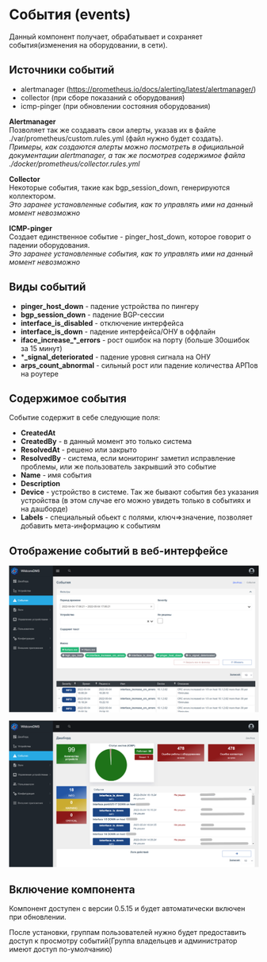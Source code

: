 # Cобытия (events)
Данный компонент получает, обрабатывает и сохраняет события(изменения на оборудовании, в сети). 

## Источники событий
* alertmanager (https://prometheus.io/docs/alerting/latest/alertmanager/)   
* collector (при сборе показаний с оборудования)
* icmp-pinger (при обновлении состояния оборудования)

**Alertmanager**   
Позволяет так же создавать свои алерты, указав их в файле ./var/prometheus/custom.rules.yml (файл нужно будет создать).          
*Примеры, как создаются алерты можно посмотреть в официальной документации alertmanager, а так же посмотрев содержимое файла ./docker/prometheus/collector.rules.yml*

**Collector**   
Некоторые события, такие как bgp_session_down, генерируются коллектором.    
*Это заранее установленные события, как то управлять ими на данный момент невозможно*

**ICMP-pinger**   
Создает единственное событие - pinger_host_down, которое говорит о падении оборудования.   
*Это заранее установленные события, как то управлять ими на данный момент невозможно*

## Виды событий
* **pinger_host_down** - падение устройства по пингеру
* **bgp_session_down** - падение BGP-сессии
* **interface_is_disabled** - отключение интерфейса
* **interface_is_down** - падение интерфейса/ОНУ в оффлайн
* **iface_increase_*_errors** - рост ошибок на порту (больше 30ошибок за 15 минут)
* ***_signal_deteriorated** - падение уровня сигнала на ОНУ
* **arps_count_abnormal** - сильный рост или падение количества АРПов на роутере


## Содержимое события    
Событие содержит в себе следующие поля: 
* **CreatedAt**
* **CreatedBy** - в данный момент это только система
* **ResolvedAt** - решено или закрыто
* **ResolvedBy** -  система, если мониторинг заметил исправление проблемы, или же пользователь закрывший это событие
* **Name** - имя события
* **Description** 
* **Device** - устройство в системе. Так же бывают события без указания устройства (в этом случае его можно увидеть только в событиях и на дашборде)
* **Labels** - специальный обьект с полями, ключ=>значение, позволяет добавить мета-информацию к событиям

## Отображение событий в веб-интерфейсе   
![main_logs](../res/events_main_logs.png)

![dashboard](../res/events_dashboard.png)


## Включение компонента   
Компонент доступен с версии 0.5.15 и будет автоматически включен при обновлении.    

После установки, группам пользователей нужно будет предоставить доступ к просмотру событий(Группа владельцев и администратор имеют доступ по-умолчанию)
